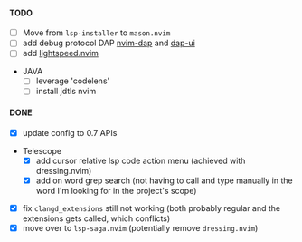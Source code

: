 #### TODO

- [ ] Move from `lsp-installer` to `mason.nvim`
- [ ] add debug protocol DAP [nvim-dap](https://github.com/mfussenegger/nvim-dap)
      and [dap-ui](https://github.com/rcarriga/nvim-dap-ui)
- [ ] add [lightspeed.nvim](https://github.com/ggandor/lightspeed.nvim)
- JAVA
  - [ ] leverage 'codelens'
  - [ ] install jdtls nvim

#### DONE

- [x] update config to 0.7 APIs
- Telescope
  - [x] add cursor relative lsp code action menu (achieved with dressing.nvim)
  - [x] add on word grep search (not having to call and type manually in the word I'm looking for in the project's scope)
- [x] fix `clangd_extensions` still not working (both probably regular and the extensions gets called,
      which conflicts)
- [x] move over to `lsp-saga.nvim` (potentially remove `dressing.nvim`)
